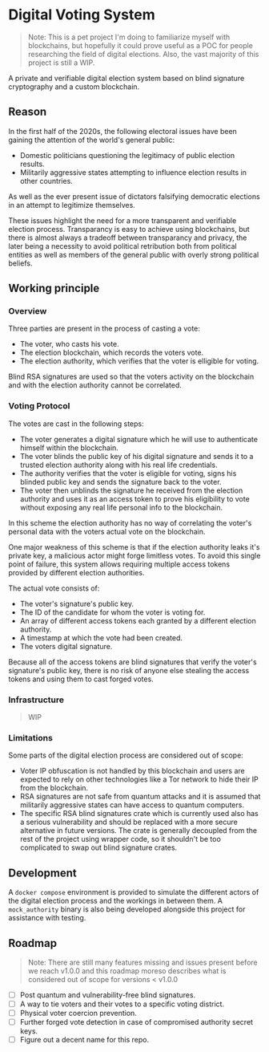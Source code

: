 # Digital Voting System

>Note: This is a pet project I'm doing to familiarize myself with blockchains, but hopefully it could prove useful as a POC for people researching the field of digital elections. Also, the vast majority of this project is still a WIP.

A private and verifiable digital election system based on blind signature cryptography and a custom blockchain.

## Reason

In the first half of the 2020s, the following electoral issues have been gaining the attention of the world's general public:

- Domestic politicians questioning the legitimacy of public election results.
- Militarily aggressive states attempting to influence election results in other countries.

As well as the ever present issue of dictators falsifying democratic elections in an attempt to legitimize themselves.

These issues highlight the need for a more transparent and verifiable election process. Transparancy is easy to achieve using blockchains, but there is almost always a tradeoff between transparancy and privacy, the later being a necessity to avoid political retribution both from political entities as well as members of the general public with overly strong political beliefs.

## Working principle

### Overview

Three parties are present in the process of casting a vote:

- The voter, who casts his vote.
- The election blockchain, which records the voters vote.
- The election authority, which verifies that the voter is elligible for voting.

Blind RSA signatures are used so that the voters activity on the blockchain and with the election authority cannot be correlated.

### Voting Protocol

The votes are cast in the following steps:

- The voter generates a digital signature which he will use to authenticate himself within the blockchain.
- The voter blinds the public key of his digital signature and sends it to a trusted election authority along with his real life credentials.
- The authority verifies that the voter is eligible for voting, signs his blinded public key and sends the signature back to the voter.
- The voter then unblinds the signature he received from the election authority and uses it as an access token to prove his eligibility to vote without exposing any real life personal info to the blockchain.

In this scheme the election authority has no way of correlating the voter's personal data with the voters actual vote on the blockchain.

One major weakness of this scheme is that if the election authority leaks it's private key, a malicious actor might forge limitless votes. To avoid this single point of failure, this system allows requiring multiple access tokens provided by different election authorities.

The actual vote consists of:

- The voter's signature's public key.
- The ID of the candidate for whom the voter is voting for.
- An array of different access tokens each granted by a different election authority.
- A timestamp at which the vote had been created.
- The voters digital signature.

Because all of the access tokens are blind signatures that verify the voter's signature's public key, there is no risk of anyone else stealing the access tokens and using them to cast forged votes.

### Infrastructure

>WIP

### Limitations

Some parts of the digital election process are considered out of scope:

- Voter IP obfuscation is not handled by this blockchain and users are expected to rely on other technologies like a Tor network to hide their IP from the blockchain.
- RSA signatures are not safe from quantum attacks and it is assumed that militarily aggressive states can have access to quantum computers.
- The specific RSA blind signatures crate which is currently used also has a serious vulnerability and should be replaced with a more secure alternative in future versions. The crate is generally decoupled from the rest of the project using wrapper code, so it shouldn't be too complicated to swap out blind signature crates.

## Development

A `docker compose` environment is provided to simulate the different actors of the digital election process and the workings in between them.
A `mock_authority` binary is also being developed alongside this project for assistance with testing.

## Roadmap

> Note: There are still many features missing and issues present before we reach v1.0.0 and this roadmap moreso describes what is considered out of scope for versions < v1.0.0

- [ ] Post quantum and vulnerability-free blind signatures.
- [ ] A way to tie voters and their votes to a specific voting district.
- [ ] Physical voter coercion prevention.
- [ ] Further forged vote detection in case of compromised authority secret keys.
- [ ] Figure out a decent name for this repo.
